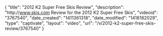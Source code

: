 {
    "title": "2012 K2 Super Free Skis Review",
    "description": "http:\/\/www.skis.com Review for the 2012 K2 Super Free Skis",
    "videoid": "3767540",
    "date_created": "1411361318",
    "date_modified": "1418182029",
    "type": "captivate",
    "layout": "video",
    "url": "\/v\/2012-k2-super-free-skis-review\/3767540"
}